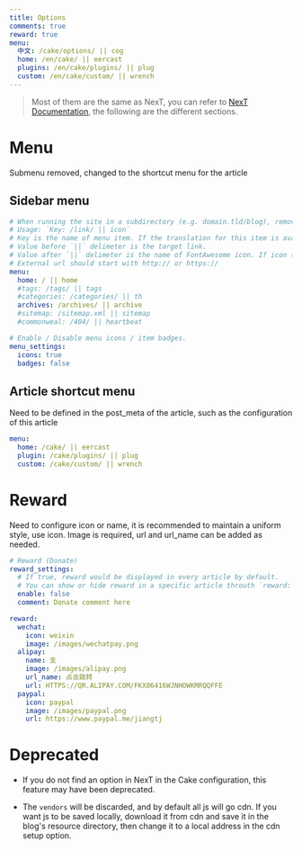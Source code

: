 ```yaml
---
title: Options
comments: true
reward: true
menu:
  中文: /cake/options/ || cog
  home: /en/cake/ || eercast 
  plugins: /en/cake/plugins/ || plug 
  custom: /en/cake/custom/ || wrench 
---
```


> Most of them are the same as NexT, you can refer to [NexT Documentation](https://theme-next.org/), the following are the different sections.

# Menu

Submenu removed, changed to the shortcut menu for the article

## Sidebar menu

```yaml
# When running the site in a subdirectory (e.g. domain.tld/blog), remove the leading slash from link value (/archives -> archives).
# Usage: `Key: /link/ || icon`
# Key is the name of menu item. If the translation for this item is available, the translated text will be loaded, otherwise the Key name will be used. Key is case-senstive.
# Value before `||` delimeter is the target link.
# Value after `||` delimeter is the name of FontAwesome icon. If icon (with or without delimeter) is not specified, question icon will be loaded.
# External url should start with http:// or https://
menu:
  home: / || home
  #tags: /tags/ || tags
  #categories: /categories/ || th
  archives: /archives/ || archive
  #sitemap: /sitemap.xml || sitemap
  #commonweal: /404/ || heartbeat

# Enable / Disable menu icons / item badges.
menu_settings:
  icons: true
  badges: false
```

## Article shortcut menu

Need to be defined in the post_meta of the article, such as the configuration of this article

```yml
menu:
  home: /cake/ || eercast
  plugin: /cake/plugins/ || plug
  custom: /cake/custom/ || wrench
```

# Reward

Need to configure icon or name, it is recommended to maintain a uniform style, use icon. Image is required, url and url_name can be added as needed.

```yml
# Reward (Donate)
reward_settings:
  # If true, reward would be displayed in every article by default.
  # You can show or hide reward in a specific article throuth `reward: true | false` in Front Matter.
  enable: false
  comment: Donate comment here

reward:
  wechat:
    icon: weixin
    image: /images/wechatpay.png
  alipay:
    name: 支
    image: /images/alipay.png
    url_name: 点击跳转
    url: HTTPS://QR.ALIPAY.COM/FKX06416WJNHOWKMRQQFFE
  paypal:
    icon: paypal
    image: /images/paypal.png
    url: https://www.paypal.me/jiangtj
```

# Deprecated

- If you do not find an option in NexT in the Cake configuration, this feature may have been deprecated.

- The `vendors` will be discarded, and by default all js will go cdn. If you want js to be saved locally, download it from cdn and save it in the blog's resource directory, then change it to a local address in the cdn setup option.
